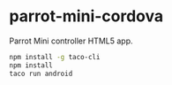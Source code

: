 # parrot-mini-cordova
Parrot Mini controller HTML5 app.

```sh
npm install -g taco-cli
npm install
taco run android
```
